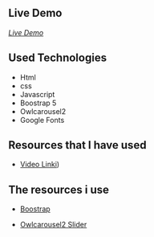 ## Live Demo

_[Live Demo](https://koceemree.github.io/websiteExercises05/)_

## Used Technologies

- Html
- css
- Javascript
- Boostrap 5
- Owlcarousel2
- Google Fonts

## Resources that I have used

- [Video Linki]([https://www.youtube.com/watch?v=puggMPKKATk))

## The resources i use

- [Boostrap](https://getbootstrap.com/)

- [Owlcarousel2 Slider](https://owlcarousel2.github.io/OwlCarousel2/)
